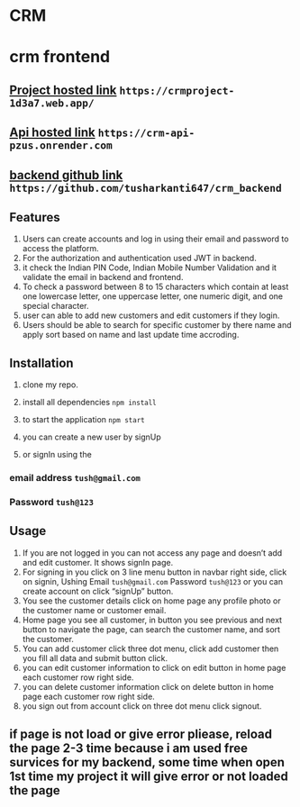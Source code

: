 # CRM
# crm frontend

## [Project hosted link](https://crmproject-1d3a7.web.app/) `https://crmproject-1d3a7.web.app/`
## [Api hosted link](https://crm-api-pzus.onrender.com) `https://crm-api-pzus.onrender.com`
## [backend github link](https://github.com/tusharkanti647/crm_backend) `https://github.com/tusharkanti647/crm_backend`


## Features

1. Users can create accounts and log in using their email and password to access the platform.
2. For the authorization and authentication used JWT in backend.
3. it check the Indian PIN Code, Indian Mobile Number Validation and it validate the email in backend and frontend.
4. To check a password between 8 to 15 characters which contain at least one lowercase letter, one uppercase letter, one numeric digit, and one special character.
5. user can able to add new customers and edit customers if they login.
6. Users should be able to search for specific customer by there name and apply sort based on name and last update time accroding.


## Installation

1. clone my repo.
2. install all dependencies `npm install`
3. to start the application `npm start`

4. you can create a new user by signUp

5. or signIn using the
 ### email address `tush@gmail.com`
 ### Password `tush@123`


## Usage
1. If you are not logged in you can not access any page and doesn’t  add and edit customer. It shows signIn page.
2.	For signing in you click on 3 line menu button in navbar right side, click on signin, 
Ushing Email `tush@gmail.com` Password `tush@123` or you can create account on click “signUp” button.
3.	You see the customer details click on home page any  profile photo or the customer name or customer email.
4.	Home page you see all customer, in button you see previous and next button to navigate the page, can search the customer name, and sort the customer.
5.	You can add customer click three dot menu, click add customer then you fill all data and submit button click.
6. you can edit customer information to click on edit button in home page each customer row right side.
7. you can delete customer information click on delete button in home page each customer row right side.
8. you sign out from account click on three dot menu click signout.
 ## if page is not load or give error pliease, reload the page 2-3 time because i am used free survices for my backend, some time when open 1st time my project it will give error or not loaded the page